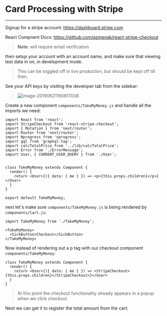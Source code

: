 # Card Processing with Stripe

---------------------------------

Signup for a stripe account: https://dashboard.stripe.com

React Compnent Docs: https://github.com/azmenak/react-stripe-checkout

> **Note**: will require email verification

then setup your account with an account name, and make sure that viewing test data in on, in development mode.

> This can be toggled off in live production, but should be kept off till then. 

See your API keys by visiting the developer tab from the sidebar:

> ![image-20190621190817038](http://ww2.sinaimg.cn/large/006tNc79ly1g49kcu6aw1j311o0hy77p.jpg)



Create a new component `components/TakeMyMoney.js` and handle all the imports we need:

```react
import React from 'react';
import StripeCheckout from 'react-stripe-checkout';
import { Mutation } from 'next/router';
import Router from 'next/router';
import Nprogress from 'nprogress';
import gql from 'graphql-tag';
import calcTotalPrice from '../lib/calcTotalPrice';
import Error from './ErrorMessage';
import User, { CURRENT_USER_QUERY } from './User';
```

```react

class TakeMyMoney extends Component {
  render() {
    return <User>{({ data: { me } }) => <p>{this.props.children}</p>}</User>
  }
}

export default TakeMyMoney;

```



next let's make sure `components/TakeMyMoney.js` is being rendered by `components/Cart.js`:

```react
import TakeMyMoney from './TakeMyMoney';
```

```react
<TakeMyMoney>
  <SickButton>Checkout</SickButton>
</TakeMyMoney>
```



Now instead of rendering out a p tag with our checkout component `components/TakeMyMoney`:

```react
class TakeMyMoney extends Component {
  render() {
    return <User>{({ data: { me } }) => <StripeCheckout>{this.props.children}</StripeCheckout>}</User>
  }
}
```

> At this point the checkout functionality already appears in a popup when we click checkout

Next we can get it to register the total amount from the cart:

```js

```

